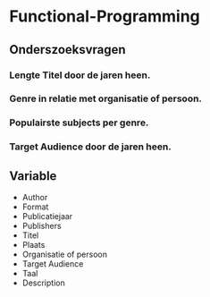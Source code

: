 # Functional-Programming

## Onderszoeksvragen

### Lengte Titel door de jaren heen.

### Genre in relatie met organisatie of persoon.

### Populairste subjects per genre.

### Target Audience door de jaren heen. 

### 

## Variable

* Author
* Format
* Publicatiejaar
* Publishers
* Titel
* Plaats 
* Organisatie of persoon
* Target Audience 
* Taal
* Description

